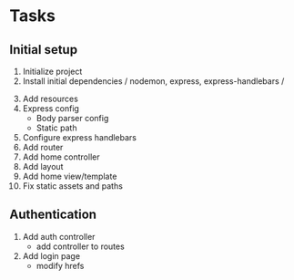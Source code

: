 # Tasks

## Initial setup
1. Initialize project
2. Install initial dependencies / nodemon, express, express-handlebars /
<!-- (npm i -D nodemon(dev dependency))
     (npm i express express-handlebars) -->
3. Add resources
4. Express config
    * Body parser config
    * Static path
5. Configure express handlebars  
6. Add router
7. Add home controller
8. Add layout
9. Add home view/template
10. Fix static assets and paths

## Authentication
1. Add auth controller
    * add controller to routes
2. Add login page
    * modify hrefs
